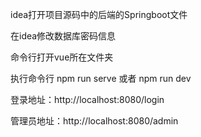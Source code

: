 idea打开项目源码中的后端的Springboot文件

在idea修改数据库密码信息

命令行打开vue所在文件夹

执行命令行 npm run serve 或者 npm run dev

登录地址：http://localhost:8080/login

管理员地址：http://localhost:8080/admin
